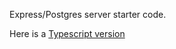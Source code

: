Express/Postgres server starter code.

Here is a [Typescript version](https://github.com/patrick-hurley/express-server-starter-ts)
